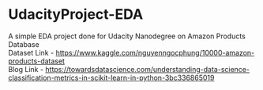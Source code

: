 # UdacityProject-EDA
A simple EDA project done for Udacity Nanodegree on Amazon Products Database
<br>
Dataset Link - https://www.kaggle.com/nguyenngocphung/10000-amazon-products-dataset
<br>
Blog Link - https://towardsdatascience.com/understanding-data-science-classification-metrics-in-scikit-learn-in-python-3bc336865019
